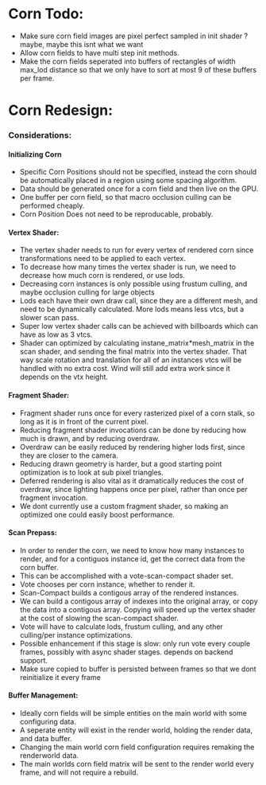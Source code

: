 # Corn Todo:
- Make sure corn field images are pixel perfect sampled in init shader ? maybe, maybe this isnt what we want
- Allow corn fields to have multi step init methods.
- Make the corn fields seperated into buffers of rectangles of width max_lod distance so that we only have to sort at most 9 of these buffers per frame.


# Corn Redesign:

### Considerations: 
#### Initializing Corn
- Specific Corn Positions should not be specified, instead the corn should be automatically placed in a region using some spacing algorithm.
- Data should be generated once for a corn field and then live on the GPU. 
- One buffer per corn field, so that macro occlusion culling can be performed cheaply.
- Corn Position Does not need to be reproducable, probably.
#### Vertex Shader:
- The vertex shader needs to run for every vertex of rendered corn since transformations need to be applied to each vertex.
- To decrease how many times the vertex shader is run, we need to decrease how much corn is rendered, or use lods.
- Decreasing corn instances is only possible using frustum culling, and maybe occlusion culling for large objects
- Lods each have their own draw call, since they are a different mesh, and need to be dynamically calculated. More lods means less vtcs, but a slower scan pass.
- Super low vertex shader calls can be achieved with billboards which can have as low as 3 vtcs.
- Shader can optimized by calculating instane_matrix*mesh_matrix in the scan shader, and sending the final matrix into the vertex shader. That way scale rotation and translation for all of an instances vtcs will be handled with no extra cost. Wind will still add extra work since it depends on the vtx height.
#### Fragment Shader:
- Fragment shader runs once for every rasterized pixel of a corn stalk, so long as it is in front of the current pixel.
- Reducing fragment shader invocations can be done by reducing how much is drawn, and by reducing overdraw.
- Overdraw can be easily reduced by rendering higher lods first, since they are closer to the camera.
- Reducing drawn geometry is harder, but a good starting point optimization is to look at sub pixel triangles.
- Deferred rendering is also vital as it dramatically reduces the cost of overdraw, since lighting happens once per pixel, rather than once per fragment invocation.
- We dont currently use a custom fragment shader, so making an optimized one could easily boost performance.
#### Scan Prepass:
- In order to render the corn, we need to know how many instances to render, and for a contiguos instance id, get the correct data from the corn buffer.
- This can be accomplished with a vote-scan-compact shader set.
- Vote chooses per corn instance, whether to render it.
- Scan-Compact builds a contigous array of the rendered instances.
- We can build a contigous array of indexes into the original array, or copy the data into a contigous array. Copying will speed up the vertex shader at the cost of slowing the scan-compact shader.
- Vote will have to calculate lods, frustum culling, and any other culling/per instance optimizations.
- Possible enhancement if this stage is slow: only run vote every couple frames, possibly with async shader stages. depends on backend support.
- Make sure copied to buffer is persisted between frames so that we dont reinitialize it every frame
#### Buffer Management:
- Ideally corn fields will be simple entities on the main world with some configuring data.
- A seperate entity will exist in the render world, holding the render data, and data buffer.
- Changing the main world corn field configuration requires remaking the renderworld data.
- The main worlds corn field matrix will be sent to the render world every frame, and will not require a rebuild.